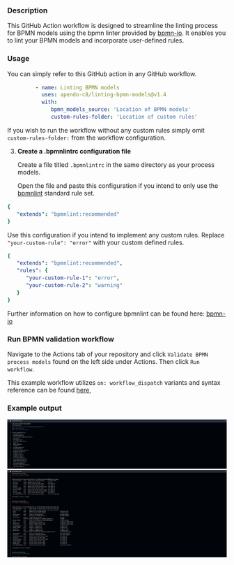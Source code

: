 ### Description

This GitHub Action workflow is designed to streamline the linting process for BPMN models using the bpmn linter provided by [bpmn-io](https://github.com/bpmn-io). It enables you to lint your BPMN models and incorporate user-defined rules.

### Usage

You can simply refer to this GitHub action in any GitHub workflow.

```yaml
         - name: Linting BPMN models
           uses: apendo-c8/linting-bpmn-models@v1.4
           with:
              bpmn_models_source: 'Location of BPMN models'
              custom-rules-folder: 'Location of custom rules'
```

If you wish to run the workflow without any custom rules simply omit `custom-rules-folder:` 
from the workflow configuration. 


3. **Create a .bpmnlintrc configuration file**
      
   Create a file titled `.bpmnlintrc` in the same directory as your process models.


   Open the file and paste this configuration if you intend to only use the [bpmnlint](https://github.com/bpmn-io/bpmnlint) standard rule set.

```yaml
{
   "extends": "bpmnlint:recommended"
}
```
Use this configuration if you intend to implement any custom rules.
Replace `"your-custom-rule": "error"` with your custom defined rules.
```yaml
{
   "extends": "bpmnlint:recommended",
   "rules": {
      "your-custom-rule-1": "error",
      "your-custom-rule-2": "warning"
   }
}
```
Further information on how to configure bpmnlint can be found here: [bpmn-io](https://github.com/bpmn-io/bpmnlint)

### Run BPMN validation workflow

Navigate to the Actions tab of your repository and click `Validate BPMN process models` found on the left side under Actions. Then click `Run workflow`.

This example workflow utilizes `on: workflow_dispatch` variants and syntax reference can be found [here](https://docs.github.com/en/actions/using-workflows/workflow-syntax-for-github-actions),

### Example output

![Image](images/output-rules.png)
![Image](images/output-validation.png)

